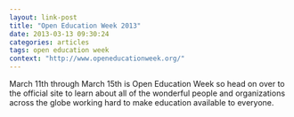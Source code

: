 ```yaml
---
layout: link-post
title: "Open Education Week 2013"
date: 2013-03-13 09:30:24
categories: articles
tags: open education week
context: "http://www.openeducationweek.org/"
---
```


March 11th through March 15th is Open Education Week so head on over to the official site to learn about all of the wonderful people and organizations across the globe working hard to make education available to everyone.
